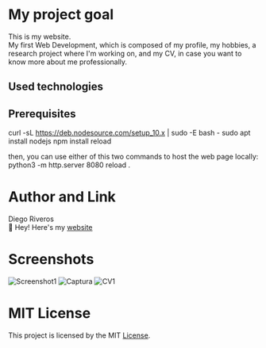 # My project goal 
This is my website.                                                                                                                        
My first Web Development, which is composed of my profile, my hobbies, a research project where I'm working on, and my CV, in case you want to know more about me professionally. 

## Used technologies

## Prerequisites

curl -sL https://deb.nodesource.com/setup_10.x | sudo -E bash -
sudo apt install nodejs
npm install reload

then, you can use either of this two commands to host the web page locally: 
python3 -m http.server 8080
reload .

# Author and Link
Diego Riveros                                                                                                                               
:link: Hey! Here's my [website](https://dfriveros11.github.io/DiegoRiveros/index.html)
# Screenshots
![Screenshot1](https://user-images.githubusercontent.com/20862741/73600378-4576c080-451d-11ea-9d72-d6499b8f0d15.PNG)
![Captura](https://user-images.githubusercontent.com/20862741/73600381-4ad40b00-451d-11ea-87d8-56a8a2bbd3ca.PNG)
![CV1](https://user-images.githubusercontent.com/20862741/73600384-50315580-451d-11ea-9955-ba3813094e78.PNG)

# MIT License 
This project is licensed by the MIT [License](https://github.com/dfriveros11/DiegoRiveros/blob/master/LICENSE.md).

